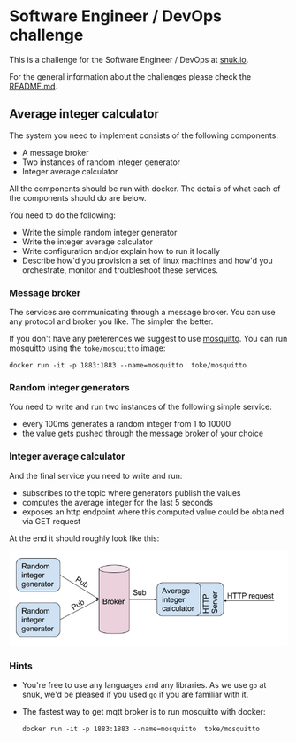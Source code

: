# Software Engineer / DevOps challenge

This is a challenge for the Software Engineer / DevOps at [snuk.io](http://snuk.io).

For the general information about the challenges please check the [README.md](/README.md).


## Average integer calculator

The system you need to implement consists of the following components:

- A message broker
- Two instances of random integer generator
- Integer average calculator

All the components should be run with docker. The details of what each of the components should do are below.

You need to do the following:

- Write the simple random integer generator
- Write the integer average calculator
- Write configuration and/or explain how to run it locally
- Describe how'd you provision a set of linux machines and how'd you orchestrate, monitor and troubleshoot these services.


### Message broker

The services are communicating through a message broker. You can use any protocol and broker you like. The simpler the better.

If you don't have any preferences we suggest to use [mosquitto](https://mosquitto.org/). You can run mosquitto using the `toke/mosquitto` image:
```
docker run -it -p 1883:1883 --name=mosquitto  toke/mosquitto
```

### Random integer generators

You need to write and run two instances of the following simple service:

- every 100ms generates a random integer from 1 to 10000
- the value gets pushed through the message broker of your choice


### Integer average calculator

And the final service you need to write and run:

- subscribes to the topic where generators publish the values
- computes the average integer for the last 5 seconds
- exposes an http endpoint where this computed value could be obtained via GET request

At the end it should roughly look like this:

![Image of services](/devops-challenge.png)


### Hints

- You're free to use any languages and any libraries. As we use `go` at snuk, we'd be pleased if you used `go` if you are familiar with it.

- The fastest way to get mqtt broker is to run mosquitto with docker:
    ```
    docker run -it -p 1883:1883 --name=mosquitto  toke/mosquitto
    ```
